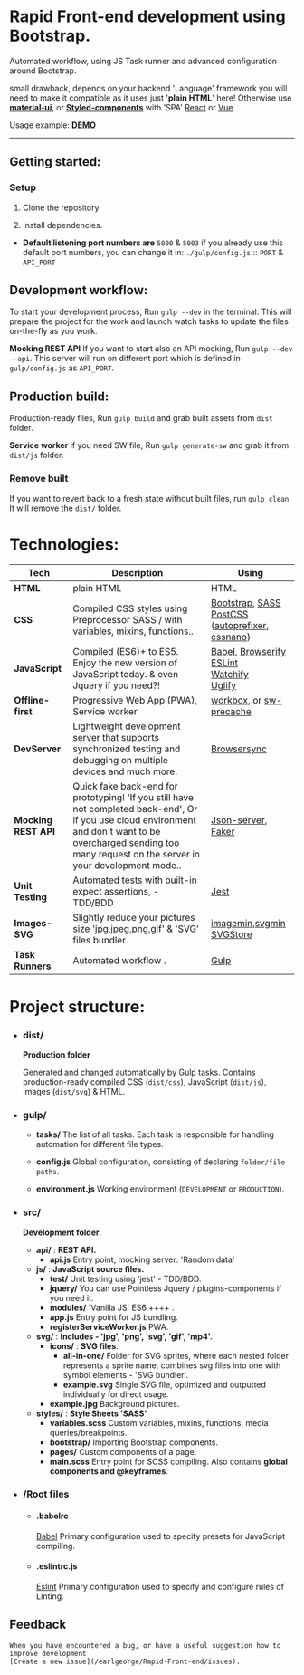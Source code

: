 # **Rapid** Front-end development using **Bootstrap**.
 Automated workflow, using JS Task runner and advanced configuration around Bootstrap.

 small drawback, depends on your backend 'Language' framework you will need to make it compatible as it uses just '**plain HTML**' here! Otherwise use **[material-ui](https://github.com/mui-org/material-ui)**, or **[Styled-components](https://github.com/styled-components/styled-components)** with 'SPA' [React](https://reactjs.org/) or [Vue](https://vuejs.org/).

Usage example: **[DEMO](https://earlgeorge.github.io/Rapid-Front-end/)**

---
## Getting started:

### Setup
1. Clone the repository.

2. Install dependencies.

- **Default listening port numbers are** `5000` & `5003` if you already use this default port numbers, you can change it in: `./gulp/config.js` :: `PORT` & `API_PORT`

## Development workflow:
To start your development process, Run `gulp --dev` in the terminal. This will prepare the project for the work and launch watch tasks to update the files on-the-fly as you work.

**Mocking REST API** If you want to start also an API mocking, Run `gulp --dev --api`. This server will run on different port which is defined in `gulp/config.js` as `API_PORT`.

## Production build:
Production-ready files, Run `gulp build` and grab built assets from `dist` folder.

**Service worker** if you need SW file, Run `gulp generate-sw` and grab it from `dist/js` folder.

### Remove built
If you want to revert back to a fresh state without built files, run
`gulp clean`.  It will remove the `dist/` folder.

# Technologies:
| **Tech** | **Description** |**Using** |
|----------|-------|----|
| **HTML** | plain HTML | HTML
| **CSS**  | Compiled CSS styles using Preprocessor SASS / with variables, mixins, functions.. | [Bootstrap](https://getbootstrap.com/), [SASS](http://sass-lang.com/) <br> [PostCSS](https://github.com/postcss/postcss) ([autoprefixer](https://github.com/postcss/autoprefixer), [cssnano](https://github.com/ben-eb/cssnano))
| **JavaScript** | Compiled (ES6)+ to ES5. Enjoy the new version of JavaScript today. & even Jquery if you need?! | [Babel](http://babeljs.io/), [Browserify](http://browserify.org) <br> [ESLint](http://eslint.org) <br>[Watchify](https://github.com/substack/watchify) <br> [Uglify](https://github.com/terinjokes/gulp-uglify)
| **Offline-first** | Progressive Web App (PWA), Service worker | [workbox](https://developers.google.com/web/tools/workbox/), or [sw-precache](https://github.com/GoogleChromeLabs/sw-precache)
| **DevServer** | Lightweight development server that supports synchronized testing and debugging on multiple devices and much more. | [Browsersync](https://www.browsersync.io/)
| **Mocking REST API** | Quick fake back-end for prototyping! 'If you still have not completed back-end', Or if you use cloud environment and don't want to be overcharged sending too many request on the server in your development mode..   | [Json-server](https://github.com/typicode/json-server), [Faker](https://github.com/marak/Faker.js)
| **Unit Testing** | Automated tests with built-in expect assertions, - TDD/BDD | [Jest](https://jestjs.io)
| **Images-SVG** | Slightly reduce your pictures size 'jpg,jpeg,png,gif' & 'SVG' files bundler. |[imagemin](https://github.com/sindresorhus/gulp-imagemin),[svgmin](https://github.com/ben-eb/gulp-svgmin) <br> [SVGStore](https://github.com/w0rm/gulp-svgstore)
| **Task Runners** | Automated workflow .| [Gulp](https://gulpjs.com)

# Project structure:
* ### dist/

    **Production folder**

    Generated and changed automatically by Gulp tasks. Contains production-ready compiled CSS (`dist/css`), JavaScript (`dist/js`), Images (`dist/svg`) & HTML.

* ### gulp/
    * **tasks/**
        The list of all tasks. Each task is responsible for handling automation for different file types. 

    * **config.js**
        Global configuration, consisting of declaring `folder/file paths`. 

    * **environment.js**
        Working environment (`DEVELOPMENT` or `PRODUCTION`).

* ### src/
    **Development folder**.
    * **api/** : **REST API.**
        * **api.js** Entry point, mocking server: 'Random data'
    * **js/** : **JavaScript source files.**
        * **test/** Unit testing using 'jest' - TDD/BDD.
        * **jquery/** You can use Pointless Jquery / plugins-components if you need it.
        * **modules/** 'Vanilla JS' ES6 ++++ .
        * **app.js** Entry point for JS bundling.
        * **registerServiceWorker.js**  PWA.
    * **svg/** : **Includes - 'jpg', 'png', 'svg', 'gif', 'mp4'.**
        * **icons/** : **SVG files**.
             * **all-in-one/** Folder for SVG sprites, where each nested folder represents a sprite name, combines svg files into one with symbol elements - 'SVG bundler'.
             * **example.svg** Single SVG file, optimized and outputted individually for direct usage.
        * **example.jpg** Background pictures.
    * **styles/** : **Style Sheets 'SASS'**
        * **variables.scss** Custom variables, mixins, functions, media queries/breakpoints.
        * **bootstrap/** Importing Bootstrap components.
        * **pages/** Custom components of a page.
        * **main.scss** Entry point for SCSS compiling. Also contains **global components and @keyframes**.

* ### /Root files

   - #### .babelrc
   
     [Babel](https://babeljs.io/) Primary configuration used to specify presets for JavaScript compiling.

  - #### .eslintrc.js

    [Eslint](https://eslint.org/) Primary configuration used to specify and configure rules of Linting.
    
## Feedback
    When you have encountered a bug, or have a useful suggestion how to improve development 
    [Create a new issue](/earlgeorge/Rapid-Front-end/issues).

